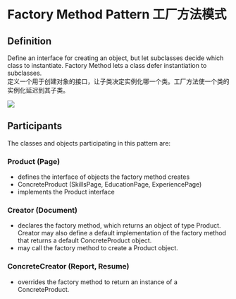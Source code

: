 # Factory Method Pattern 工厂方法模式
## Definition

Define an interface for creating an object, but let subclasses decide which class to instantiate. Factory Method lets a class defer instantiation to subclasses.
<br>定义一个用于创建对象的接口，让子类决定实例化哪一个类。工厂方法使一个类的实例化延迟到其子类。

![](https://github.com/LionelPerrault/Unity-Design-Pattern/blob/master/UML_Picture/factory.gif)


## Participants

The classes and objects participating in this pattern are:

### Product  (Page)
* defines the interface of objects the factory method creates
* ConcreteProduct  (SkillsPage, EducationPage, ExperiencePage)
* implements the Product interface

### Creator  (Document)
* declares the factory method, which returns an object of type Product. Creator may also define a default implementation of the factory method that returns a default ConcreteProduct object.
* may call the factory method to create a Product object.

### ConcreteCreator  (Report, Resume)
* overrides the factory method to return an instance of a ConcreteProduct.

